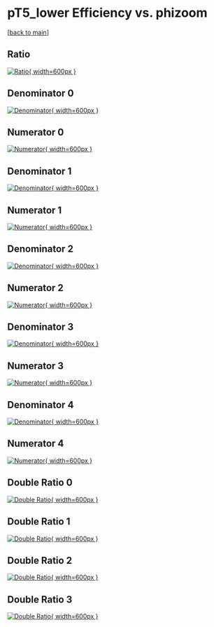 # pT5_lower Efficiency vs. phizoom

[[back to main](./)]



## Ratio

[![Ratio](../mtv/var/pT5_lower_loweta_11_-1_eff_phizoom.png){ width=600px }](../mtv/var/pT5_lower_loweta_11_-1_eff_phizoom.pdf)

## Denominator 0

[![Denominator](../mtv/den/pT5_lower_loweta_11_-1_eff_phizoom_den0.png){ width=600px }](../mtv/den/pT5_lower_loweta_11_-1_eff_phizoom_den0.pdf)

## Numerator 0

[![Numerator](../mtv/num/pT5_lower_loweta_11_-1_eff_phizoom_num0.png){ width=600px }](../mtv/num/pT5_lower_loweta_11_-1_eff_phizoom_num0.pdf)

## Denominator 1

[![Denominator](../mtv/den/pT5_lower_loweta_11_-1_eff_phizoom_den1.png){ width=600px }](../mtv/den/pT5_lower_loweta_11_-1_eff_phizoom_den1.pdf)

## Numerator 1

[![Numerator](../mtv/num/pT5_lower_loweta_11_-1_eff_phizoom_num1.png){ width=600px }](../mtv/num/pT5_lower_loweta_11_-1_eff_phizoom_num1.pdf)

## Denominator 2

[![Denominator](../mtv/den/pT5_lower_loweta_11_-1_eff_phizoom_den2.png){ width=600px }](../mtv/den/pT5_lower_loweta_11_-1_eff_phizoom_den2.pdf)

## Numerator 2

[![Numerator](../mtv/num/pT5_lower_loweta_11_-1_eff_phizoom_num2.png){ width=600px }](../mtv/num/pT5_lower_loweta_11_-1_eff_phizoom_num2.pdf)

## Denominator 3

[![Denominator](../mtv/den/pT5_lower_loweta_11_-1_eff_phizoom_den3.png){ width=600px }](../mtv/den/pT5_lower_loweta_11_-1_eff_phizoom_den3.pdf)

## Numerator 3

[![Numerator](../mtv/num/pT5_lower_loweta_11_-1_eff_phizoom_num3.png){ width=600px }](../mtv/num/pT5_lower_loweta_11_-1_eff_phizoom_num3.pdf)

## Denominator 4

[![Denominator](../mtv/den/pT5_lower_loweta_11_-1_eff_phizoom_den4.png){ width=600px }](../mtv/den/pT5_lower_loweta_11_-1_eff_phizoom_den4.pdf)

## Numerator 4

[![Numerator](../mtv/num/pT5_lower_loweta_11_-1_eff_phizoom_num4.png){ width=600px }](../mtv/num/pT5_lower_loweta_11_-1_eff_phizoom_num4.pdf)

## Double Ratio 0

[![Double Ratio](../mtv/ratio/pT5_lower_loweta_11_-1_eff_phizoom_ratio0.png){ width=600px }](../mtv/ratio/pT5_lower_loweta_11_-1_eff_phizoom_ratio0.pdf)

## Double Ratio 1

[![Double Ratio](../mtv/ratio/pT5_lower_loweta_11_-1_eff_phizoom_ratio1.png){ width=600px }](../mtv/ratio/pT5_lower_loweta_11_-1_eff_phizoom_ratio1.pdf)

## Double Ratio 2

[![Double Ratio](../mtv/ratio/pT5_lower_loweta_11_-1_eff_phizoom_ratio2.png){ width=600px }](../mtv/ratio/pT5_lower_loweta_11_-1_eff_phizoom_ratio2.pdf)

## Double Ratio 3

[![Double Ratio](../mtv/ratio/pT5_lower_loweta_11_-1_eff_phizoom_ratio3.png){ width=600px }](../mtv/ratio/pT5_lower_loweta_11_-1_eff_phizoom_ratio3.pdf)


